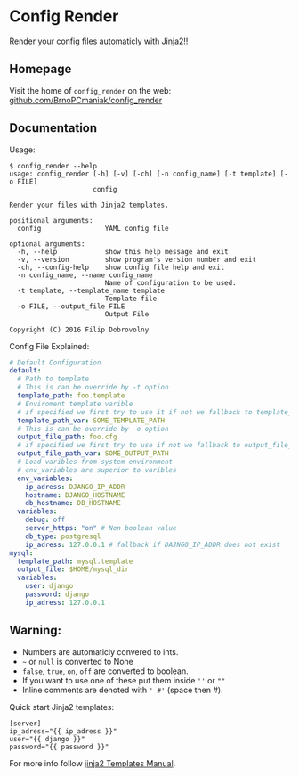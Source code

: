 Config Render
=============

Render your config files automaticly with Jinja2!!

Homepage
--------

Visit the home of `config_render` on the web:
[github.com/BrnoPCmaniak/config_render](https://github.com/BrnoPCmaniak/config_render)

Documentation
-------------

Usage:
```
$ config_render --help
usage: config_render [-h] [-v] [-ch] [-n config_name] [-t template] [-o FILE]
                     config

Render your files with Jinja2 templates.

positional arguments:
  config                YAML config file

optional arguments:
  -h, --help            show this help message and exit
  -v, --version         show program's version number and exit
  -ch, --config-help    show config file help and exit
  -n config_name, --name config_name
                        Name of configuration to be used.
  -t template, --template_name template
                        Template file
  -o FILE, --output_file FILE
                        Output File

Copyright (C) 2016 Filip Dobrovolny
```

Config File Explained:
```yaml
# Default Configuration
default:
  # Path to template
  # This is can be override by -t option
  template_path: foo.template
  # Enviroment template varible
  # if specified we first try to use it if not we fallback to template_path
  template_path_var: SOME_TEMPLATE_PATH
  # This is can be override by -o option
  output_file_path: foo.cfg
  # if specified we first try to use if not we fallback to output_file_path
  output_file_path_var: SOME_OUTPUT_PATH
  # Load varibles from system environment
  # env_variables are superior to varibles
  env_variables:
    ip_adress: DJANGO_IP_ADDR
    hostname: DJANGO_HOSTNAME
    db_hostname: DB_HOSTNAME
  variables:
    debug: off
    server_https: "on" # Non boolean value
    db_type: postgresql
    ip_adress: 127.0.0.1 # fallback if DAJNGO_IP_ADDR does not exist
mysql:
  template_path: mysql.template
  output_file: $HOME/mysql_dir
  variables:
    user: django
    password: django
    ip_adress: 127.0.0.1
```
Warning:
-------------
* Numbers are automaticly convered to ints.
* `~` or `null` is converted to None
* `false`, `true`, `on`, `off` are converted to boolean.
* If you want to use one of these put them inside `''` or `""`
* Inline comments are denoted with `' #'` (space then #).

Quick start Jinja2 templates:
```
[server]
ip_adress="{{ ip_adress }}"
user="{{ django }}"
password="{{ password }}"
```

For more info follow [jinja2 Templates Manual](http://jinja.pocoo.org/docs/dev/templates/).
